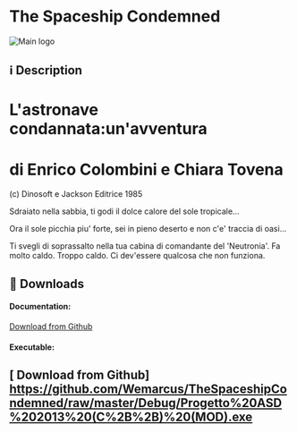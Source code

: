 **The Spaceship Condemned**
===================

![Main logo](https://media.moddb.com/images/downloads/1/124/123138/IMAG.png)

<i class="icon-info"></i> :information_source: **Description**
-------------

# L'astronave condannata:un'avventura #
# di Enrico Colombini e Chiara Tovena #

(c) Dinosoft e Jackson Editrice 1985

Sdraiato nella sabbia, ti godi il
dolce calore del sole tropicale...

Ora il sole picchia piu' forte,
sei in pieno deserto e non c'e'
traccia di oasi...

Ti svegli di soprassalto nella tua
cabina di comandante del 'Neutronia'.
Fa molto caldo. Troppo caldo. Ci
dev'essere qualcosa che non funziona.

<i class="icon-download"></i> :floppy_disk: **Downloads**
-------------

#### <i class="icon-download"></i> **Documentation:**

[<i class="icon-provider-github"></i> Download from Github](https://github.com/Wemarcus/TheSpaceshipCondemned/raw/master/Documentazione%20Progetto%20Rusciano.pdf)

#### <i class="icon-download"></i> **Executable:**

[<i class="icon-provider-github"></i> Download from Github]
https://github.com/Wemarcus/TheSpaceshipCondemned/raw/master/Debug/Progetto%20ASD%202013%20(C%2B%2B)%20(MOD).exe
-------------
